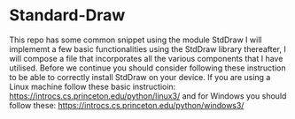 # Standard-Draw
This repo has some common snippet using the module StdDraw
I will implememt a few basic functionalities using the StdDraw library thereafter, I will compose a file that incorporates all the various components that I have utilised.
Before we continue you should consider following these instruction to be able to correctly install StdDraw on your device.
If you are using a Linux machine follow these basic instructioin: https://introcs.cs.princeton.edu/python/linux3/ and for Windows you should follow these: https://introcs.cs.princeton.edu/python/windows3/ 
